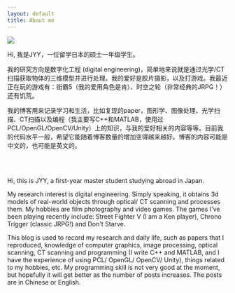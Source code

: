 ```yaml
---
layout: default
title: About me
---
```



<img class="profile-picture" src="{{site.baseurl}}/{{site.profile-picture}}">

Hi, 我是JYY，一位留学日本的硕士一年级学生。

我的研究方向是数字化工程 (digital engineering)，简单地来说就是通过光学/CT扫描获取物体的三维模型并进行处理。我的爱好是胶片摄影，以及打游戏。我最近正在玩的游戏有：街霸5（我的爱用角色是肯）、时空之轮（非常经典的JRPG！）还有饥荒。

我的博客用来记录学习和生活，比如复现的paper，图形学、图像处理、光学扫描、CT扫描以及编程（我主要写C++和MATLAB，使用过PCL/OpenGL/OpenCV/Unity）上的知识，与我的爱好相关的内容等等。目前我的代码水平一般，希望它能随着博客数量的增加变得越来越好。博客的内容可能是中文的，也可能是英文的。


<br>
<br>

Hi, this is JYY, a first-year master student studying abroad in Japan. 

My research interest is digital engineering. Simply speaking, it obtains 3d models of real-world objects through optical/ CT scanning and processes them. My hobbies are film photography and video games. The games I've been playing recently include: Street Fighter V (I am a Ken player), Chrono Trigger (classic JRPG!) and Don't Starve.

This blog is used to record my research and daily life, such as papers that I reproduced, knowledge of computer graphics, image processing, optical scanning, CT scanning and programming (I write C++ and MATLAB, and I have the experience of using PCL/ OpenGL/ OpenCV/ Unity), things related to my hobbies, etc. My programming skill is not very good at the moment, but hopefully it will get better as the number of posts increases. The posts are in Chinese or English. 


